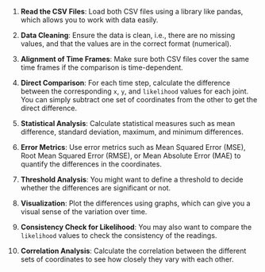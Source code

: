 

1. **Read the CSV Files**: Load both CSV files using a library like pandas, which allows you to work with data easily.

2. **Data Cleaning**: Ensure the data is clean, i.e., there are no missing values, and that the values are in the correct format (numerical).

3. **Alignment of Time Frames**: Make sure both CSV files cover the same time frames if the comparison is time-dependent.

4. **Direct Comparison**: For each time step, calculate the difference between the corresponding `x`, `y`, and `likelihood` values for each joint. You can simply subtract one set of coordinates from the other to get the direct difference.

5. **Statistical Analysis**: Calculate statistical measures such as mean difference, standard deviation, maximum, and minimum differences.

6. **Error Metrics**: Use error metrics such as Mean Squared Error (MSE), Root Mean Squared Error (RMSE), or Mean Absolute Error (MAE) to quantify the differences in the coordinates.

7. **Threshold Analysis**: You might want to define a threshold to decide whether the differences are significant or not.

8. **Visualization**: Plot the differences using graphs, which can give you a visual sense of the variation over time.

9. **Consistency Check for Likelihood**: You may also want to compare the `likelihood` values to check the consistency of the readings.

10. **Correlation Analysis**: Calculate the correlation between the different sets of coordinates to see how closely they vary with each other.
